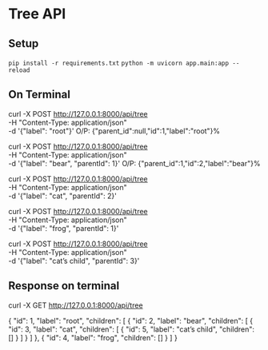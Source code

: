 # Tree API

## Setup

``` pip install -r requirements.txt ```
``` python -m uvicorn app.main:app --reload ```

## On Terminal
curl -X POST http://127.0.0.1:8000/api/tree \
     -H "Content-Type: application/json" \
     -d '{"label": "root"}'
O/P: {"parent_id":null,"id":1,"label":"root"}%  

curl -X POST http://127.0.0.1:8000/api/tree \
     -H "Content-Type: application/json" \
     -d '{"label": "bear", "parentId": 1}'
O/P:
{"parent_id":1,"id":2,"label":"bear"}%

curl -X POST http://127.0.0.1:8000/api/tree \
     -H "Content-Type: application/json" \
     -d '{"label": "cat", "parentId": 2}'

curl -X POST http://127.0.0.1:8000/api/tree \
     -H "Content-Type: application/json" \
     -d '{"label": "frog", "parentId": 1}'

curl -X POST http://127.0.0.1:8000/api/tree \
     -H "Content-Type: application/json" \
     -d '{"label": "cat’s child", "parentId": 3}'



## Response on terminal
curl -X GET http://127.0.0.1:8000/api/tree

{
  "id": 1,
  "label": "root",
  "children": [
    {
      "id": 2,
      "label": "bear",
      "children": [
        {
          "id": 3,
          "label": "cat",
          "children": [
            {
              "id": 5,
              "label": "cat’s child",
              "children": []
            }
          ]
        }
      ]
    },
    {
      "id": 4,
      "label": "frog",
      "children": []
    }
  ]
}